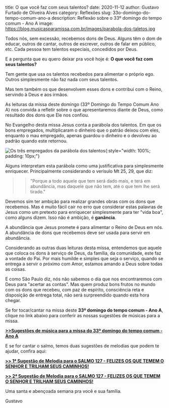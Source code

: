 ﻿title: O que você faz com seus talentos?
date: 2020-11-12
author: Gustavo Furtado de Oliveira Alves
category: Reflexões
slug: 33o-domingo-do-tempo-comum-ano-a
description: Reflexão sobre o 33º domingo do tempo comum - Ano A
image: https://blog.musicasparamissa.com.br/images/parabola-dos-taletos.jpg

Todos nós, sem excessão, recebemos dons de Deus.
Alguns têm o dom de educar, outros de cantar, outros de escrever, outros de falar em público, etc.
Cada pessoa tem talentos especiais, concedidos por Deus.

E a pergunta que eu quero deixar pra você hoje é: **O que você faz com seus talentos?**

Tem gente que usa os talentos recebedos para alimentar o próprio ego.
Outros simplesmente não faz nada com seus talentos.

Mas tem também os que desenvolvem esses dons e contribui com o Reino, servindo à Deus e aos irmãos.

As leituras da missa deste domingo (33º Domingo do Tempo Comum Ano A)
nos convida a refletir sobre o que apresentaremos diante de Deus, como resultado dos dons que Ele nos confiou.

No Evangelho desta missa Jesus conta a parábola dos talentos.
Em que os bons empregados, multiplicaram o dinheiro que o patrão deixou com eles,
enquanto o mau empregado, apenas guardou o dinheiro e o devolveu ao padrão quando este retornou.

![Os três empregados da parábola dos talentos](/images/parabola-dos-taletos.jpg){:style="width: 100%; padding: 10px;"}

Alguns interpretam esta parábola como uma justificativa para simplesmente enriquecer. Principalmente considerando o verísulo Mt 25, 29, que diz:

>> "Porque a todo aquele que tem será dado mais, e terá em abundância, mas daquele que não tem, até o que tem lhe será tirado."

Devemos sim ter ambição para realizar grandes obras com os dons que recebemos.
Mas é muito fácil cair no erro que considerar estas palavras de Jesus como um pretexto para enriquecer simplesmente para ter "vida boa", como alguns dizem. Isso não é ambição, é **ganância**.

A abundância que Jesus promete é para alimentar o Reino de Deus em nós.
A abundância de dons que recebemos deve ser usada para servir em abundância.

Considerando as outras duas leituras desta missa, entendemos que aquele que coloca os dons à serviço de Deus, da família, da comunidade, este faz a vontade do Pai.
Por mais humilde e simples que seja o serviço, quando se entrega a servir o próximo com Amor, estamos amando a Deus sobre todas as coisas.

E como São Paulo diz, nós não sabemos o dia que nos encontraremos com Deus para "acertar as contas".
Mas quem produz bons frutos no mundo com os dons que recebeu, com paz de espírito,
consciência reta e disposição de entrega total, não será surpreendido quando esta hora chegar.


Se for tocar/cantar na missa deste **33º domingo do tempo comum - Ano A**,
clique no link abaixo para conferir as nossas sugestões de músicas para a missa.

[**>>Sugestões de música para a missa do 33º domingo do tempo comum - Ano A**](https://musicasparamissa.com.br/sugestoes-para/33o-domingo-do-tempo-comum-ano-a)


E se for cantar o salmo, temos duas sugestões de melodias que podem te ajudar, confira aqui:

[**>> 1ª Sugestão de Melodia para o SALMO 127 - FELIZES OS QUE TEMEM O SENHOR E TRILHAM SEUS CAMINHOS!**](https://musicasparamissa.com.br/musica/salmo-127-felizes-os-que-temem-paulo-neto/)

[**>> 2ª Sugestão de Melodia para o SALMO 127 - FELIZES OS QUE TEMEM O SENHOR E TRILHAM SEUS CAMINHOS!**](https://musicasparamissa.com.br/musica/salmo-127-felizes-os-que-temem/)

Uma santa e abençoada semana pra você e sua família.

Gustavo
